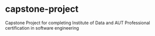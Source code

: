 # capstone-project
Capstone Project for completing Institute of Data and AUT Professional certification in software engineering
